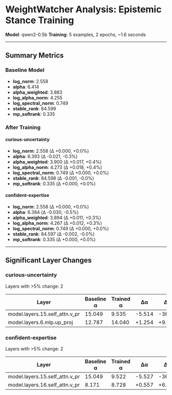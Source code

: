 # WeightWatcher Analysis: Epistemic Stance Training

**Model**: qwen2-0.5b
**Training**: 5 examples, 2 epochs, ~1.6 seconds

---

## Summary Metrics

### Baseline Model

- **log_norm**: 2.558
- **alpha**: 6.414
- **alpha_weighted**: 3.883
- **log_alpha_norm**: 4.255
- **log_spectral_norm**: 0.749
- **stable_rank**: 84.599
- **mp_softrank**: 0.335

### After Training

#### curious-uncertainty

- **log_norm**: 2.558 (Δ +0.000, +0.0%)
- **alpha**: 6.393 (Δ -0.021, -0.3%)
- **alpha_weighted**: 3.900 (Δ +0.017, +0.4%)
- **log_alpha_norm**: 4.273 (Δ +0.018, +0.4%)
- **log_spectral_norm**: 0.749 (Δ +0.000, +0.0%)
- **stable_rank**: 84.598 (Δ -0.001, -0.0%)
- **mp_softrank**: 0.335 (Δ +0.000, +0.0%)

#### confident-expertise

- **log_norm**: 2.558 (Δ +0.000, +0.0%)
- **alpha**: 6.384 (Δ -0.030, -0.5%)
- **alpha_weighted**: 3.894 (Δ +0.011, +0.3%)
- **log_alpha_norm**: 4.267 (Δ +0.012, +0.3%)
- **log_spectral_norm**: 0.749 (Δ +0.000, +0.0%)
- **stable_rank**: 84.597 (Δ -0.002, -0.0%)
- **mp_softrank**: 0.335 (Δ +0.000, +0.0%)

---

## Significant Layer Changes

### curious-uncertainty

Layers with >5% change: 2

| Layer | Baseline α | Trained α | Δα | Δ% |
|-------|------------|-----------|-------|-------|
| model.layers.15.self_attn.v_pr | 15.049 | 9.535 | -5.514 | -36.6% |
| model.layers.6.mlp.up_proj | 12.787 | 14.040 | +1.254 | +9.8% |

### confident-expertise

Layers with >5% change: 2

| Layer | Baseline α | Trained α | Δα | Δ% |
|-------|------------|-----------|-------|-------|
| model.layers.15.self_attn.v_pr | 15.049 | 9.522 | -5.527 | -36.7% |
| model.layers.16.self_attn.v_pr | 8.171 | 8.728 | +0.557 | +6.8% |


